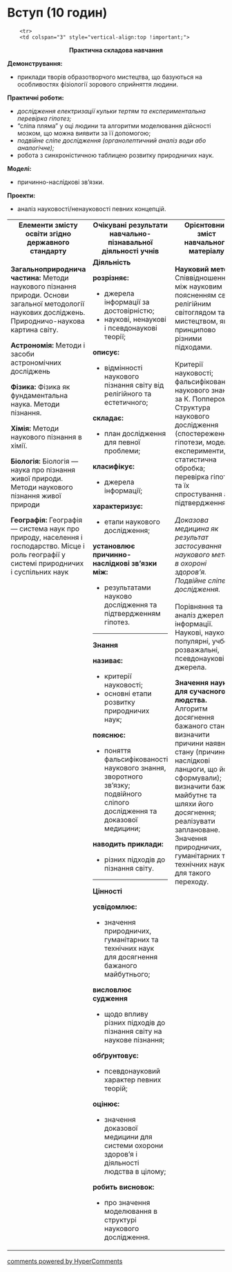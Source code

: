 <div id="hypercomments_widget" class="js-hypercomments-widget invisible"></div>

# Вступ (10 годин)


<table>
	<tr>
		<td width="35%" align="center"><b>Елементи змісту освіти згідно державного стандарту</b></td>
		<td width="35%" align="center"><b>Очікувані результати навчально-пізнавальної діяльності учнів</b></td>
		<td width="30%" align="center"><b>Орієнтовний зміст навчального матеріалу</b></td>
	</tr>
	<tr>
		<td width="35%" style="vertical-align:top !important;">
<p><b>Загальноприроднича частина:</b> Методи наукового пізнання природи. Основи загальної методології наукових досліджень. Природничо-наукова картина світу.</p>
<p><b>Астрономія:</b> Методи і засоби астрономічних досліджень </p>
<p><b>Фізика:</b> Фізика як фундаментальна наука. Методи пізнання. </p>
<p><b>Хімія:</b> Методи наукового пізнання в хімії.</p>
<p><b>Біологія:</b> Біологія — наука про пізнання живої природи. Методи наукового пізнання живої природи  </p>
<p><b>Географія:</b>  Географія — система наук про природу, населення і господарство. Місце і роль географії у системі природничих і суспільних наук</p>
		</td>
		<td width="35%" style="vertical-align:top !important;">
<b>Діяльність</b><br>
		<p><b>розрізняє:</b><br>
		<ul>
		<li>джерела інформації за достовірністю;</li>
		<li>наукові, ненаукові і псевдонаукові теорії;</li>
		</ul>
		<b>описує: </b><br>
		<ul>
		<li>відмінності наукового пізнання світу від релігійного та естетичного;</li>
		</ul>
		<b>складає:</b><br>
		<ul>
		<li>план дослідження для певної проблеми;</li>
		</ul>
		<b>класифікує: </b><br>
		<ul>
		<li>джерела інформації; </li>
		</ul>
		<b>характеризує: </b><br>
		<ul>
		<li>етапи наукового дослідження;</li>
		</ul>
		<b>установлює причинно-наслідкові зв’язки між:</b><br>
		<ul>
		<li>результатами науково дослідження та підтвердженням гіпотез.</li>
		</ul></p>
		<hr>
		<b>Знання</b><br>
				<p><b>називає: </b><br>
		<ul>
		<li>критерії науковості;</li>
		<li>основні етапи розвитку природничих наук; </li>
		</ul>
		<b>пояснює: </b><br>
		<ul>
		<li>поняття фальсифікованості наукового знання, зворотного зв’язку; подвійного сліпого дослідження та доказової медицини;</li>
		</ul>
		<b>наводить приклади: </b><br>
		<ul>
		<li>різних підходів до пізнання світу.</li>
		</ul></p>
		<hr>
				<b>Цінності</b><br>
						<p><b>усвідомлює: </b><br>
		<ul>
		<li>значення природничих, гуманітарних та технічних наук для досягнення бажаного майбутнього;</li>
		</ul>
		<b>висловлює судження </b><br>
		<ul>
		<li>щодо впливу різних підходів до пізнання світу на наукове  пізнання;</li>
		</ul>
		<b>обґрунтовує: </b><br>
		<ul>
		<li>псевдонауковий характер певних теорій;</li>
		</ul>
		<b>оцінює:</b><br>
		<ul>
		<li>значення доказової медицини для системи охорони здоров’я і діяльності людства в цілому;</li>
		</ul>
		<b>робить висновок:</b><br>
		<ul>
		<li>про значення моделювання в структурі наукового дослідження.</li>
		</ul></p>
		</td>		
		<td width="30%" style="vertical-align:top !important;">
<p><b>Науковий метод.</b> Співвідношення між науковим поясненням світу, релігійним світоглядом та мистецтвом, як принципово різними підходами.<br><br>
Критерії науковості; фальсифікованість наукового знання за К. Поппером. Структура наукового дослідження (спостереження, гіпотези, моделі, експерименти, статистична обробка; перевірка гіпотез та їх спростування або підтвердження).<br><br>
<i>Доказова медицина як результат застосування наукового методу в охороні здоров’я. Подвійне сліпе дослідження.</i><br><br>
Порівняння та аналіз джерел інформації. Наукові, науково-популярні, учбові, розважальні, псевдонаукові джерела.</p>
<p><b>Значення науки для сучасного людства.</b> Алгоритм досягнення бажаного стану: визначити причини наявного стану (причинно-наслідкові ланцюги, що його сформували); визначити бажане майбутнє та шляхи його досягнення; реалізувати заплановане. Значення природничих, гуманітарних та технічних наук для такого переходу.</p>
		</td>
	</tr>

		<tr>
		<td colspan="3" style="vertical-align:top !important;">
<p align="center"><b>Практична складова навчання</b></p>
<p><b>Демонстрування:</b><br>
<ul>
<li>приклади творів образотворчого мистецтва, що базуються на особливостях фізіології зорового сприйняття людини.</li>
</ul></p>
<p><b>Практичні роботи:</b><br>
<ul>
<li><i>дослідження електризації кульки тертям та експериментальна перевірка гіпотез;</i></li>
<li>“сліпа пляма” у оці людини та алгоритми моделювання дійсності мозком, що можна виявити за її допомогою;</li>
<li><i>подвійне сліпе дослідження (органолептичний аналіз води або аналогічне);</i> </li>
<li>робота з синхроністичною таблицею розвитку природничих наук.</li>
</ul></p>
<p><b>Моделі:</b><br>
<ul>
<li>причинно-наслідкові зв’язки.</li>
</ul></p>
<p><b>Проекти:</b><br>
<ul>
<li>аналіз науковості/ненауковості певних концепцій.</li>
</ul></p>
		</td>
	</tr>
</table>







<div class="js-hypercomments-container">
<a href="http://hypercomments.com" class="hc-link" title="comments widget">comments powered by HyperComments</a>
</div>
